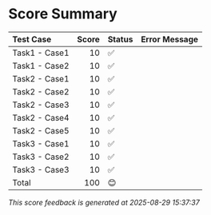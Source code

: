 # Score Summary

| Test Case     |   Score | Status   | Error Message   |
|:--------------|--------:|:---------|:----------------|
| Task1 - Case1 |      10 | ✅       |                 |
| Task1 - Case2 |      10 | ✅       |                 |
| Task2 - Case1 |      10 | ✅       |                 |
| Task2 - Case2 |      10 | ✅       |                 |
| Task2 - Case3 |      10 | ✅       |                 |
| Task2 - Case4 |      10 | ✅       |                 |
| Task2 - Case5 |      10 | ✅       |                 |
| Task3 - Case1 |      10 | ✅       |                 |
| Task3 - Case2 |      10 | ✅       |                 |
| Task3 - Case3 |      10 | ✅       |                 |
| Total         |     100 | 😊       |                 |

*This score feedback is generated at 2025-08-29 15:37:37*